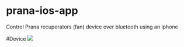 # prana-ios-app
Control Prana recuperators (fan) device over bluetooth using an iphone

#Device
![](../main/prana-device.jpeg)
